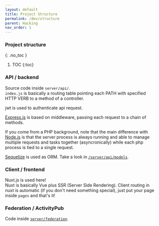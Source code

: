 ```yaml
---
layout: default
title: Project Structure
permalink: /dev/structure
parent: Hacking
nav_order: 1
---
```


### Project structure
{: .no_toc }
1. TOC
{:toc}


### API / backend

Source code inside `server/api/`.  
`index.js` is basically a routing table pointing each PATH with specified
HTTP VERB to a method of a controller.

jwt is used to authenticate api request.

[Express.js](https://expressjs.com/) is based on middleware, passing each request to a chain of methods.

If you come from a PHP background, note that the main difference with
[Node.js](https://en.wikipedia.org/wiki/Node.js) is that the server process is always running and able to manage
multiple requests and tasks together (asyncronically) while each php
process is tied to a single request.

[Sequelize](https://sequelize.org/) is used as ORM. Take a look in [`/server/api/models`](https://framagit.org/les/gancio/tree/master/server/api/models).


### Client / frontend
Nuxt.js is used here!  
Nuxt is basically Vue plus SSR (Server Side Rendering).
Client routing in nuxt is automatic (if you don't need something special),
just put your page inside `pages` and that's it!  


### Federation / ActivityPub
Code inside [`server/federation`](https://framagit.org/les/gancio/tree/master/server/federation).
